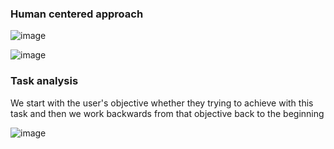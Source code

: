 ### Human centered approach

![image](https://github.com/shekharbiswas/AI-Product-Management/assets/32758439/8d0c657e-6e0b-4b88-a394-d3f0b2123436)

![image](https://github.com/shekharbiswas/AI-Product-Management/assets/32758439/bdc5348d-b264-490f-9088-4196b2a0f26f)


### Task analysis

We start with the user's objective whether they trying to achieve with this task and then we work backwards from that objective back to the beginning

![image](https://github.com/shekharbiswas/AI-Product-Management/assets/32758439/356f6a52-76ef-48e9-8eba-b27298856214)
